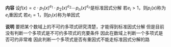 **内容**
设$f(x)=c\cdot p_1(x)^{e_1}\cdot p_2(x)^{e_2}\cdots p_n(x)^{e_n}$是标准因式分解
若$e_i>1$，则$p_i(x)$称为$e_i$重因式
若$e_i=1$，则$p_i(x)$称为单因式

**说明**
要把某个数域上的不可约多项式研究清楚，才能得到标准因式分解
但是目前没有判断一个多项式是不可约多项式的充要条件
因此在数域上判断一个多项式是否可约非常难
因此判断一个多项式是否有重因式不能走标准因式分解的路